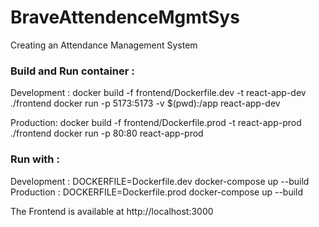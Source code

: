 # BraveAttendenceMgmtSys

Creating an Attendance Management System


### Build and Run container :
Development : 
    docker build -f frontend/Dockerfile.dev -t react-app-dev ./frontend
    docker run -p 5173:5173 -v $(pwd):/app react-app-dev

Production:
    docker build -f frontend/Dockerfile.prod -t react-app-prod ./frontend
    docker run -p 80:80 react-app-prod


### Run with :
Development  :   DOCKERFILE=Dockerfile.dev docker-compose up --build
Production   :   DOCKERFILE=Dockerfile.prod docker-compose up --build

The Frontend is available at http://localhost:3000


